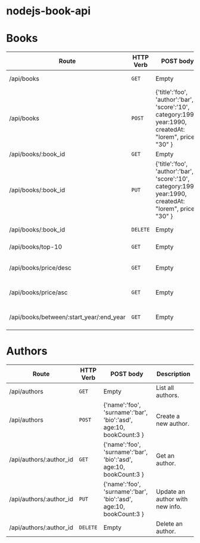 # nodejs-book-api


# Books

| Route | HTTP Verb	 | POST body	 | Description	 |
| --- | --- | --- | --- |
| /api/books | `GET` | Empty | List all books. |
| /api/books | `POST` | {'title':'foo', 'author':'bar', 'score':'10', category:1990, year:1990, createdAt: "lorem", price: "30" } | Create a new book. |
| /api/books/:book_id | `GET` | Empty | Get a book. |
| /api/books/:book_id | `PUT` | {'title':'foo', 'author':'bar', 'score':'10', category:1990, year:1990, createdAt: "lorem", price: "30" } | Update a book with new info. |
| /api/books/:book_id | `DELETE` | Empty | Delete a book. |
| /api/books/top-10 | `GET` | Empty | Get the top 10 book. |
| /api/books/price/desc | `GET` | Empty | List book by price DESC. |
| /api/books/price/asc | `GET` | Empty | List book by price ASC. |
| /api/books/between/:start_year/:end_year | `GET` | Empty | Books between two dates. |


# Authors

| Route | HTTP Verb	 | POST body	 | Description	 |
| --- | --- | --- | --- |
| /api/authors | `GET` | Empty | List all authors. |
| /api/authors | `POST` | {'name':'foo', 'surname':'bar', 'bio':'asd', age:10, bookCount:3 } | Create a new author. |
| /api/authors/:author_id | `GET` | {'name':'foo', 'surname':'bar', 'bio':'asd', age:10, bookCount:3 } | Get an author. |
| /api/authors/:author_id | `PUT` | {'name':'foo', 'surname':'bar', 'bio':'asd', age:10, bookCount:3 } | Update an author with new info. |
| /api/authors/:author_id | `DELETE` | Empty | Delete an author. |
